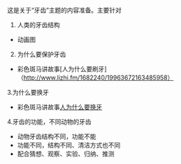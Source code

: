 这是关于“牙齿”主题的内容准备。主要针对



1. 人类的牙齿结构
- 动画图

2. 为什么要保护牙齿
- 彩色斑马讲故事[人为什么要刷牙]（http://www.lizhi.fm/1682240/19963672163485958）


3.为什么要换牙
- 彩色斑马讲故事[人为什么要换牙](http://lizhi.hfvec111.cn/428496/2528280117519510022)

4.牙齿的功能，不同动物的牙齿
- 动物牙齿结构不同，功能不能
- 功能不同，结构不同、清洁方式也不同
- 配合猜想、观察、实验、归纳、推测


